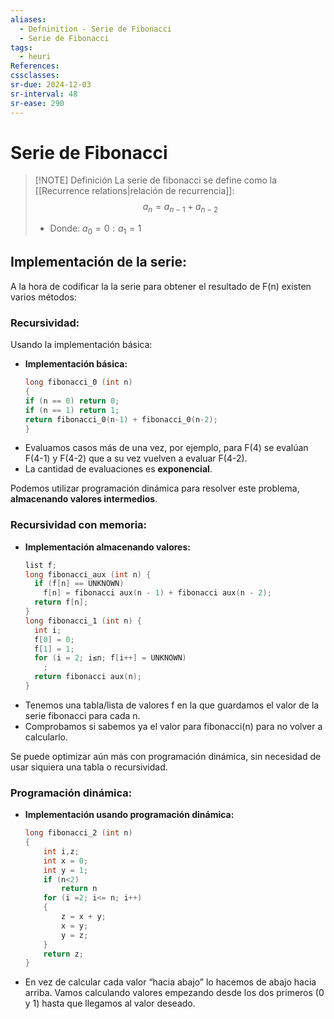 ```yaml
---
aliases:
  - Defninition - Serie de Fibonacci
  - Serie de Fibonacci
tags:
  - heuri
References: 
cssclasses: 
sr-due: 2024-12-03
sr-interval: 48
sr-ease: 290
---
```

# Serie de Fibonacci

> [!NOTE] Definición 
>  La serie de fibonacci se define como la [[Recurrence relations|relación de recurrencia]]: 
>  $$
>  a_n = a_{n-1} + a_{n-2}
>  $$ 
>  + Donde: $a_0 = 0: a_1 = 1$

## Implementación de la serie:
A la hora de codificar la la serie para obtener el resultado de F(n) existen varios métodos: 
### Recursividad:
Usando la implementación básica: 
+ **Implementación básica:**
	```c
	long fibonacci_0 (int n)
	{
	if (n == 0) return 0;
	if (n == 1) return 1;
	return fibonacci_0(n-1) + fibonacci_0(n-2);
	}
	```
+ Evaluamos casos más de una vez, por ejemplo, para F(4) se evalúan F(4-1) y F(4-2) que a su vez vuelven a evaluar F(4-2). 
+ La cantidad de evaluaciones es **exponencial**. 

Podemos utilizar programación dinámica para resolver este problema, **almacenando valores intermedios**.
### Recursividad con memoria:
+ **Implementación almacenando valores:**
	```c
	list f;
	long fibonacci_aux (int n) {
	  if (f[n] == UNKNOWN)
	    f[n] = fibonacci aux(n - 1) + fibonacci aux(n - 2);
	  return f[n];
	}
	long fibonacci_1 (int n) {
	  int i;
	  f[0] = 0;
	  f[1] = 1;
	  for (i = 2; i≤n; f[i++] = UNKNOWN)
	    ;
	  return fibonacci aux(n);
	}
	```
+ Tenemos una tabla/lista de valores f en la que guardamos el valor de la serie fibonacci para cada n. 
+ Comprobamos si sabemos ya el valor para fibonacci(n) para no volver a calcularlo. 

Se puede optimizar aún más con programación dinámica, sin necesidad de usar siquiera una tabla o recursividad.
### Programación dinámica:
+ **Implementación usando programación dinámica:**
	```c
	long fibonacci_2 (int n)
	{
		int i,z;
		int x = 0;
		int y = 1;
		if (n<2)
			return n
		for (i =2; i<= n; i++)
		{
			z = x + y;
			x = y;
			y = z; 
		}
		return z;
	}
	```
+ En vez de calcular cada valor “hacia abajo” lo hacemos de abajo hacia arriba. Vamos calculando valores empezando desde los dos primeros (0 y 1) hasta que llegamos al valor deseado. 




